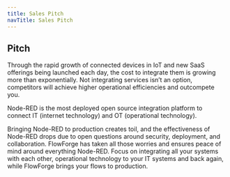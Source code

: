 ```yaml
---
title: Sales Pitch
navTitle: Sales Pitch
---
```


## Pitch

Through the rapid growth of connected devices in IoT and new SaaS offerings
being launched each day, the cost to integrate them is growing more than
exponentially. Not integrating services isn’t an option, competitors will
achieve higher operational efficiencies and outcompete you.

Node-RED is the most deployed open source integration platform to connect
IT (internet technology) and OT (operational technology). 

Bringing Node-RED to production creates toil, and the effectiveness of Node-RED
drops due to open questions around security, deployment, and collaboration.
FlowForge has taken all those worries and ensures peace of mind around
everything Node-RED. Focus on integrating all your systems with each other,
operational technology to your IT systems and back again, while FlowForge brings
your flows to production.
